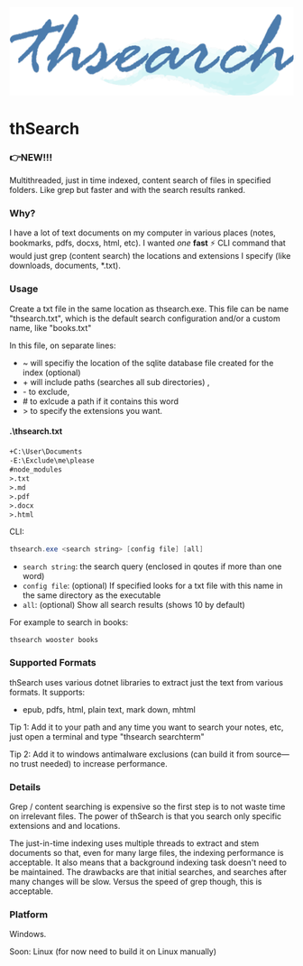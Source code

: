 <img src="thsearch/Assets/logo2-512.png" alt="logo" />

# thSearch 

### 👉NEW!!!

Multithreaded, just in time indexed, content search of files in specified folders. Like grep but faster and with the search results ranked.

### Why?

I have a lot of text documents on my computer in various places (notes, bookmarks, pdfs, docxs, html, etc). I wanted *one* **fast** ⚡ CLI command that would just grep (content search) the locations and extensions I specify (like downloads, documents, *.txt).

### Usage

Create a txt file in the same location as thsearch.exe. This file can be name "thsearch.txt", which is the default search configuration and/or a custom name, like "books.txt"

In this file, on separate lines:

- \~ will specifiy the location of the sqlite database file created for the index (optional)
- \+ will include paths (searches all sub directories) ,
- \- to exclude,
- \# to exlcude a path if it contains this word
- \> to specify the extensions you want.

#### .\thsearch.txt 

```
+C:\User\Documents
-E:\Exclude\me\please
#node_modules
>.txt
>.md
>.pdf
>.docx
>.html
```

CLI:

```powershell
thsearch.exe <search string> [config file] [all]
```

- `search string`: the search query (enclosed in qoutes if more than one word)
- `config file`: (optional) If specified looks for a txt file with this name in the same directory as the executable
- `all`: (optional) Show all search results (shows 10 by default)



For example to search in books:

```powershell
thsearch wooster books
```



### Supported Formats

thSearch uses various dotnet libraries to extract just the text from various formats. It supports:

- epub, pdfs, html, plain text, mark down, mhtml



Tip 1: Add it to your path and any time you want to search your notes, etc, just open a terminal and type "thsearch searchterm"

Tip 2: Add it to windows antimalware exclusions (can build it from source—no trust needed) to increase performance.

### Details

Grep / content searching is expensive so the first step is to not waste time on irrelevant files. The power of thSearch is that you search only specific extensions and and locations.

The just-in-time indexing uses multiple threads to extract and stem documents so that, even for many large files, the indexing performance is acceptable. It also means that a background indexing task doesn't need to be maintained. The drawbacks are that initial searches, and searches after many changes will be slow. Versus the speed of grep though, this is acceptable.

### Platform

Windows.

Soon: Linux (for now need to build it on Linux manually)



